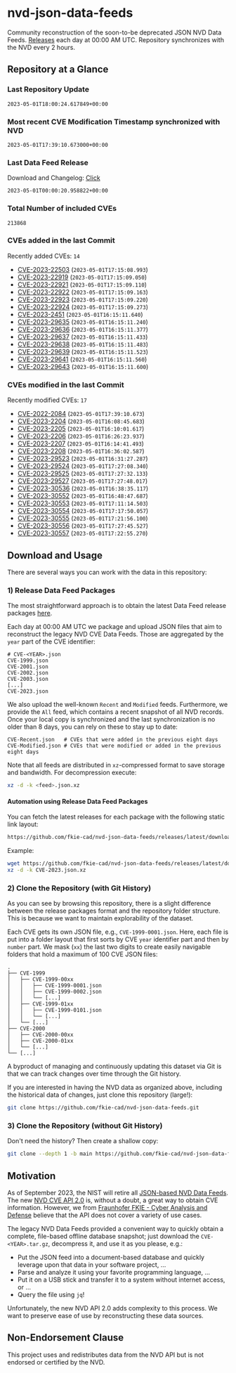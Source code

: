 # nvd-json-data-feeds

Community reconstruction of the soon-to-be deprecated JSON NVD Data Feeds. 
[Releases](releases/latest) each day at 00:00 AM UTC.
Repository synchronizes with the NVD every 2 hours.

## Repository at a Glance

### Last Repository Update

```plain
2023-05-01T18:00:24.617849+00:00
```

### Most recent CVE Modification Timestamp synchronized with NVD

```plain
2023-05-01T17:39:10.673000+00:00
```

### Last Data Feed Release

Download and Changelog: [Click](releases/latest)

```plain
2023-05-01T00:00:20.958822+00:00
```

### Total Number of included CVEs

```plain
213868
```

### CVEs added in the last Commit

Recently added CVEs: `14`

* [CVE-2023-22503](CVE-2023/CVE-2023-225xx/CVE-2023-22503.json) (`2023-05-01T17:15:08.993`)
* [CVE-2023-22919](CVE-2023/CVE-2023-229xx/CVE-2023-22919.json) (`2023-05-01T17:15:09.050`)
* [CVE-2023-22921](CVE-2023/CVE-2023-229xx/CVE-2023-22921.json) (`2023-05-01T17:15:09.110`)
* [CVE-2023-22922](CVE-2023/CVE-2023-229xx/CVE-2023-22922.json) (`2023-05-01T17:15:09.163`)
* [CVE-2023-22923](CVE-2023/CVE-2023-229xx/CVE-2023-22923.json) (`2023-05-01T17:15:09.220`)
* [CVE-2023-22924](CVE-2023/CVE-2023-229xx/CVE-2023-22924.json) (`2023-05-01T17:15:09.273`)
* [CVE-2023-2451](CVE-2023/CVE-2023-24xx/CVE-2023-2451.json) (`2023-05-01T16:15:11.640`)
* [CVE-2023-29635](CVE-2023/CVE-2023-296xx/CVE-2023-29635.json) (`2023-05-01T16:15:11.240`)
* [CVE-2023-29636](CVE-2023/CVE-2023-296xx/CVE-2023-29636.json) (`2023-05-01T16:15:11.377`)
* [CVE-2023-29637](CVE-2023/CVE-2023-296xx/CVE-2023-29637.json) (`2023-05-01T16:15:11.433`)
* [CVE-2023-29638](CVE-2023/CVE-2023-296xx/CVE-2023-29638.json) (`2023-05-01T16:15:11.483`)
* [CVE-2023-29639](CVE-2023/CVE-2023-296xx/CVE-2023-29639.json) (`2023-05-01T16:15:11.523`)
* [CVE-2023-29641](CVE-2023/CVE-2023-296xx/CVE-2023-29641.json) (`2023-05-01T16:15:11.560`)
* [CVE-2023-29643](CVE-2023/CVE-2023-296xx/CVE-2023-29643.json) (`2023-05-01T16:15:11.600`)


### CVEs modified in the last Commit

Recently modified CVEs: `17`

* [CVE-2022-2084](CVE-2022/CVE-2022-20xx/CVE-2022-2084.json) (`2023-05-01T17:39:10.673`)
* [CVE-2023-2204](CVE-2023/CVE-2023-22xx/CVE-2023-2204.json) (`2023-05-01T16:08:45.683`)
* [CVE-2023-2205](CVE-2023/CVE-2023-22xx/CVE-2023-2205.json) (`2023-05-01T16:10:01.617`)
* [CVE-2023-2206](CVE-2023/CVE-2023-22xx/CVE-2023-2206.json) (`2023-05-01T16:26:23.937`)
* [CVE-2023-2207](CVE-2023/CVE-2023-22xx/CVE-2023-2207.json) (`2023-05-01T16:14:41.493`)
* [CVE-2023-2208](CVE-2023/CVE-2023-22xx/CVE-2023-2208.json) (`2023-05-01T16:36:02.587`)
* [CVE-2023-29523](CVE-2023/CVE-2023-295xx/CVE-2023-29523.json) (`2023-05-01T16:31:27.287`)
* [CVE-2023-29524](CVE-2023/CVE-2023-295xx/CVE-2023-29524.json) (`2023-05-01T17:27:08.340`)
* [CVE-2023-29525](CVE-2023/CVE-2023-295xx/CVE-2023-29525.json) (`2023-05-01T17:27:32.133`)
* [CVE-2023-29527](CVE-2023/CVE-2023-295xx/CVE-2023-29527.json) (`2023-05-01T17:27:48.017`)
* [CVE-2023-30536](CVE-2023/CVE-2023-305xx/CVE-2023-30536.json) (`2023-05-01T16:38:35.117`)
* [CVE-2023-30552](CVE-2023/CVE-2023-305xx/CVE-2023-30552.json) (`2023-05-01T16:48:47.687`)
* [CVE-2023-30553](CVE-2023/CVE-2023-305xx/CVE-2023-30553.json) (`2023-05-01T17:11:14.503`)
* [CVE-2023-30554](CVE-2023/CVE-2023-305xx/CVE-2023-30554.json) (`2023-05-01T17:17:50.057`)
* [CVE-2023-30555](CVE-2023/CVE-2023-305xx/CVE-2023-30555.json) (`2023-05-01T17:21:56.100`)
* [CVE-2023-30556](CVE-2023/CVE-2023-305xx/CVE-2023-30556.json) (`2023-05-01T17:27:45.527`)
* [CVE-2023-30557](CVE-2023/CVE-2023-305xx/CVE-2023-30557.json) (`2023-05-01T17:22:55.270`)


## Download and Usage

There are several ways you can work with the data in this repository:

### 1) Release Data Feed Packages

The most straightforward approach is to obtain the latest Data Feed release packages [here](releases/latest).

Each day at 00:00 AM UTC we package and upload JSON files that aim to reconstruct the legacy NVD CVE Data Feeds.
Those are aggregated by the `year` part of the CVE identifier:

```
# CVE-<YEAR>.json
CVE-1999.json
CVE-2001.json
CVE-2002.json
CVE-2003.json
[...]
CVE-2023.json
```

We also upload the well-known `Recent` and `Modified` feeds.
Furthermore, we provide the `All` feed, which contains a recent snapshot of all NVD records.
Once your local copy is synchronized and the last synchronization is no older than 8 days, you can rely on these to stay up to date:

```plain
CVE-Recent.json   # CVEs that were added in the previous eight days
CVE-Modified.json # CVEs that were modified or added in the previous eight days
```

Note that all feeds are distributed in `xz`-compressed format to save storage and bandwidth.
For decompression execute:

```sh
xz -d -k <feed>.json.xz
```


#### Automation using Release Data Feed Packages

You can fetch the latest releases for each package with the following static link layout:

```sh
https://github.com/fkie-cad/nvd-json-data-feeds/releases/latest/download/CVE-<YEAR>.json.xz
```

Example:

```sh
wget https://github.com/fkie-cad/nvd-json-data-feeds/releases/latest/download/CVE-2023.json.xz
xz -d -k CVE-2023.json.xz
```

### 2) Clone the Repository (with Git History)

As you can see by browsing this repository, there is a slight difference between the release packages format and the repository folder structure.
This is because we want to maintain explorability of the dataset.

Each CVE gets its own JSON file, e.g., `CVE-1999-0001.json`.
Here, each file is put into a folder layout that first sorts by CVE `year` identifier part and then by `number` part.
We mask (`xx`) the last two digits to create easily navigable folders that hold a maximum of 100 CVE JSON files:

```plain
.
├── CVE-1999
│   ├── CVE-1999-00xx
│   │   ├── CVE-1999-0001.json
│   │   ├── CVE-1999-0002.json
│   │   └── [...]
│   ├── CVE-1999-01xx
│   │   ├── CVE-1999-0101.json
│   │   └── [...]
│   └── [...]
├── CVE-2000
│   ├── CVE-2000-00xx
│   ├── CVE-2000-01xx
│   └── [...]
└── [...]
```

A byproduct of managing and continuously updating this dataset via Git is that we can track changes over time through the Git history.

If you are interested in having the NVD data as organized above, including the historical data of changes, just clone this repository (large!):

```sh
git clone https://github.com/fkie-cad/nvd-json-data-feeds.git
```

### 3) Clone the Repository (without Git History)

Don't need the history? Then create a shallow copy:

```sh
git clone --depth 1 -b main https://github.com/fkie-cad/nvd-json-data-feeds.git
```

## Motivation

As of September 2023, the NIST will retire all [JSON-based NVD Data Feeds](https://nvd.nist.gov/vuln/data-feeds#divRetirementBanner-1).
The new [NVD CVE API 2.0](https://nvd.nist.gov/developers/vulnerabilities) is, without a doubt, a great way to obtain CVE information.
However, we from [Fraunhofer FKIE - Cyber Analysis and Defense](https://www.fkie.fraunhofer.de/en/departments/cad.html) believe that the API does not cover a variety of use cases.

The legacy NVD Data Feeds provided a convenient way to quickly obtain a complete, file-based offline database snapshot; just download the `CVE-<YEAR>.tar.gz`, decompress it, and use it as you please, e.g.:

* Put the JSON feed into a document-based database and quickly leverage upon that data in your software project, ...
* Parse and analyze it using your favorite programming language, ...
* Put it on a USB stick and transfer it to a system without internet access, or ...
* Query the file using `jq`!

Unfortunately, the new NVD API 2.0 adds complexity to this process.
We want to preserve ease of use by reconstructing these data sources.

## Non-Endorsement Clause

This project uses and redistributes data from the NVD API but is not endorsed or certified by the NVD.